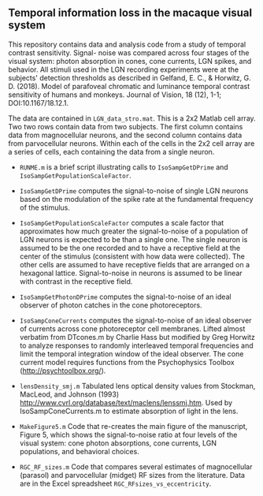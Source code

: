 ## Temporal information loss in the macaque visual system


This repository contains data and analysis code from a study of temporal contrast sensitivity. Signal-
noise was compared across four stages of the visual system: photon absorption in cones, cone currents, 
LGN spikes, and behavior. All stimuli used in the LGN recording experiments were at the subjects' 
detection thresholds as described in Gelfand, E. C., & Horwitz, G. D. (2018). Model of parafoveal 
chromatic and  luminance temporal contrast sensitivity of humans and monkeys. Journal of Vision, 18
(12), 1-1; DOI:10.1167/18.12.1.

The data are contained in `LGN_data_stro.mat`. This is a 2x2 Matlab cell array. Two two rows contain 
data from two subjects. The first column contains data from magnocellular neurons, and the second 
column contains data from parvocellular neurons. Within each of the cells in the 2x2 cell array are a 
series of cells, each containing the data from a single neuron.

  * `RUNME.m` is a brief script illustrating calls to `IsoSampGetDPrime` and `IsoSampGetPopulationScaleFactor`.

  * `IsoSampGetDPrime` computes the signal-to-noise of single LGN neurons based on the modulation of the spike rate at the fundamental frequency of the stimulus.

  * `IsoSampGetPopulationScaleFactor` computes a scale factor that approximates how much greater the signal-to-noise of a population of LGN neurons is expected to be than a single one. The single neuron is assumed to be the one recorded and to have a receptive field at the center of the stimulus (consistent with how data were collected). The other cells are assumed to have receptive fields that are arranged on a hexagonal lattice. Signal-to-noise in neurons is assumed to be linear with contrast in the receptive field.
  
  * `IsoSampGetPhotonDPrime` computes the signal-to-noise of an ideal observer of photon catches in the cone photoreceptors.
  
  * `IsoSampConeCurrents` computes the signal-to-noise of an ideal observer of currents across cone photoreceptor cell membranes. Lifted almost verbatim from DTcones.m by Charlie Hass but modified by Greg Horwitz to analyze responses to randomly interleaved temporal frequencies and limit the temporal integration window of the ideal observer. The cone current model requires functions from the Psychophysics Toolbox (http://psychtoolbox.org/).

  
  * `lensDensity_smj.m` Tabulated lens optical density values from Stockman, MacLeod, and Johnson (1993) http://www.cvrl.org/database/text/maclens/lenssmj.htm. Used by IsoSampConeCurrents.m to estimate absorption of light in the lens.
  
  * `MakeFigure5.m` Code that re-creates the main figure of the manuscript, Figure 5, which shows the signal-to-noise ratio at four levels of the visual system: cone photon absorptions, cone currents, LGN populations, and behavioral choices.
  
  * `RGC_RF_sizes.m` Code that compares several estimates of magnocellular (parasol) and parvocellular (midget) RF sizes from the literature. Data are in the Excel spreadsheet `RGC_RFsizes_vs_eccentricity`.
